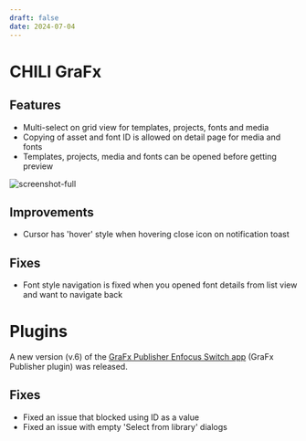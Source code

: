 ```yaml
---
draft: false
date: 2024-07-04
---
```


# CHILI GraFx

## Features

- Multi-select on grid view for templates, projects, fonts and media
- Copying of asset and font ID is allowed on detail page for media and fonts
- Templates, projects, media and fonts can be opened before getting preview


![screenshot-full](/release-notes/releasenotesassets/2024-07-04_9-33-26.gif)

## Improvements

- Cursor has 'hover' style when hovering close icon on notification toast

## Fixes

- Font style navigation is fixed when you opened font details from list view and want to navigate back

# Plugins

A new version (v.6) of the [GraFx Publisher Enfocus Switch app](https://www0.enfocus.com/en/appstore/product/grafx-publisher) (GraFx Publisher plugin) was released.

## Fixes

- Fixed an issue that blocked using ID as a value
- Fixed an issue with empty 'Select from library' dialogs
